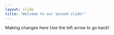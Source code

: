 ```yaml
---
layout: slide
title: "Welcome to our second slide!"
---
```

Making changes here
Use the left arrow to go back! 
